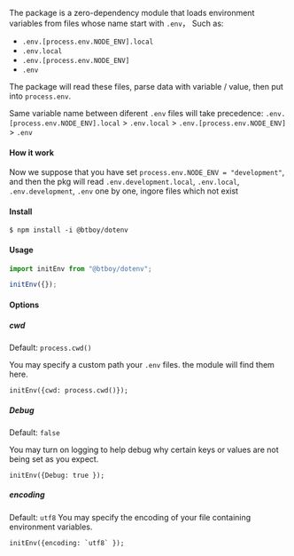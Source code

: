 


The package is a zero-dependency module that loads environment variables from files whose name start with `.env`， Such as:

- `.env.[process.env.NODE_ENV].local`
- `.env.local`
- `.env.[process.env.NODE_ENV]`
- `.env`  

The package will read these files, parse data with variable / value, then put into `process.env`.

Same variable name between diferent `.env` files will take precedence: `.env.[process.env.NODE_ENV].local` > `.env.local` > `.env.[process.env.NODE_ENV]` > `.env`

#### How it work

Now we suppose that you have set `process.env.NODE_ENV = "development"`, and then the pkg will read `.env.development.local`, `.env.local`, `.env.development`, `.env` one by one, ingore files which not exist

#### Install

```shell
$ npm install -i @btboy/dotenv
```


#### Usage

```js
import initEnv from "@btboy/dotenv";

initEnv({});
```


#### Options
##### cwd
Default: `process.cwd()`

You may specify a custom path your `.env` files. the module will find them here.

```
initEnv({cwd: process.cwd()});
```

##### Debug
Default: `false`

You may turn on logging to help debug why certain keys or values are not being set as you expect.

```
initEnv({Debug: true });
```
##### encoding
Default: `utf8`
You may specify the encoding of your file containing environment variables.  

```
initEnv({encoding: `utf8` });
```




